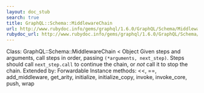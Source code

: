 ```yaml
---
layout: doc_stub
search: true
title: GraphQL::Schema::MiddlewareChain
url: http://www.rubydoc.info/gems/graphql/1.6.0/GraphQL/Schema/MiddlewareChain
rubydoc_url: http://www.rubydoc.info/gems/graphql/1.6.0/GraphQL/Schema/MiddlewareChain
---
```


Class: GraphQL::Schema::MiddlewareChain < Object
Given steps and arguments, call steps in order, passing
`(*arguments, next_step)`. 
Steps should call `next_step.call` to continue the chain, or _not_
call it to stop the chain. 
Extended by:
Forwardable
Instance methods:
<<, ==, add_middleware, get_arity, initialize, initialize_copy,
invoke, invoke_core, push, wrap

